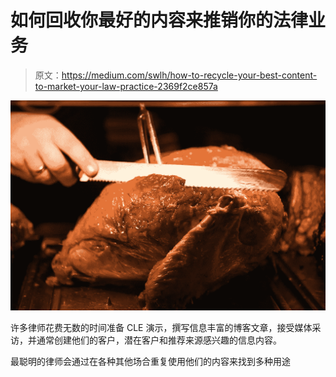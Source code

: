 # 如何回收你最好的内容来推销你的法律业务

> 原文：<https://medium.com/swlh/how-to-recycle-your-best-content-to-market-your-law-practice-2369f2ce857a>

![](img/b73609e24a22deaa06885c1d0dccb6ac.png)

许多律师花费无数的时间准备 CLE 演示，撰写信息丰富的博客文章，接受媒体采访，并通常创建他们的客户，潜在客户和推荐来源感兴趣的信息内容。

最聪明的律师会通过在各种其他场合重复使用他们的内容来找到多种用途